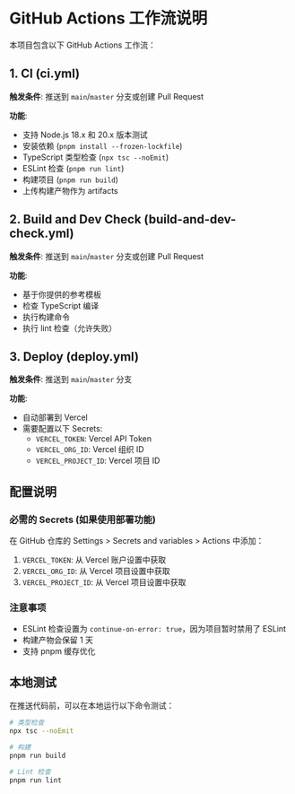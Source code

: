 # GitHub Actions 工作流说明

本项目包含以下 GitHub Actions 工作流：

## 1. CI (ci.yml)
**触发条件**: 推送到 `main`/`master` 分支或创建 Pull Request

**功能**:
- 支持 Node.js 18.x 和 20.x 版本测试
- 安装依赖 (`pnpm install --frozen-lockfile`)
- TypeScript 类型检查 (`npx tsc --noEmit`)
- ESLint 检查 (`pnpm run lint`)
- 构建项目 (`pnpm run build`)
- 上传构建产物作为 artifacts

## 2. Build and Dev Check (build-and-dev-check.yml)
**触发条件**: 推送到 `main`/`master` 分支或创建 Pull Request

**功能**:
- 基于你提供的参考模板
- 检查 TypeScript 编译
- 执行构建命令
- 执行 lint 检查（允许失败）

## 3. Deploy (deploy.yml)
**触发条件**: 推送到 `main`/`master` 分支

**功能**:
- 自动部署到 Vercel
- 需要配置以下 Secrets:
  - `VERCEL_TOKEN`: Vercel API Token
  - `VERCEL_ORG_ID`: Vercel 组织 ID
  - `VERCEL_PROJECT_ID`: Vercel 项目 ID

## 配置说明

### 必需的 Secrets (如果使用部署功能)
在 GitHub 仓库的 Settings > Secrets and variables > Actions 中添加：

1. `VERCEL_TOKEN`: 从 Vercel 账户设置中获取
2. `VERCEL_ORG_ID`: 从 Vercel 项目设置中获取
3. `VERCEL_PROJECT_ID`: 从 Vercel 项目设置中获取

### 注意事项
- ESLint 检查设置为 `continue-on-error: true`，因为项目暂时禁用了 ESLint
- 构建产物会保留 1 天
- 支持 pnpm 缓存优化

## 本地测试
在推送代码前，可以在本地运行以下命令测试：

```bash
# 类型检查
npx tsc --noEmit

# 构建
pnpm run build

# Lint 检查
pnpm run lint
``` 